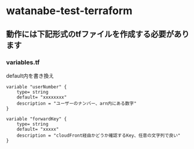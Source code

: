 # watanabe-test-terraform

## 動作には下記形式のtfファイルを作成する必要があります

### variables.tf  
default内を書き換え

```
variable "userNumber" {
    type= string
    default= "xxxxxxxx"
    description = "ユーザーのナンバー、arn内にある数字"
}

variable "forwardKey" {
    type= string
    default= "xxxxx"
    description = "cloudFront経由かどうか確認するKey、任意の文字列で良い"   
}
```